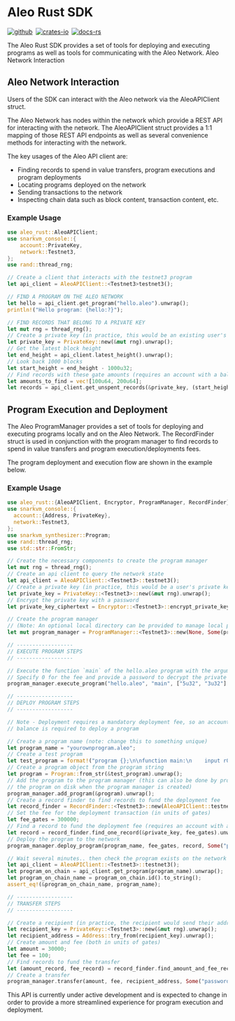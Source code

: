 # Aleo Rust SDK

[![github]](https://github.com/AleoHQ/aleo)&ensp;[![crates-io]](https://crates.io/crates/aleo-rust)&ensp;[![docs-rs]](https://docs.rs/aleo-rust/latest/aleo_rust/)

[github]: https://img.shields.io/badge/github-8da0cb?style=for-the-badge&labelColor=555555&logo=github
[crates-io]: https://img.shields.io/badge/crates.io-fc8d62?style=for-the-badge&labelColor=555555&logo=rust
[docs-rs]: https://img.shields.io/badge/docs.rs-66c2a5?style=for-the-badge&labelColor=555555&logo=docs.rs

The Aleo Rust SDK provides a set of tools for deploying and executing programs as well as tools for communicating with the Aleo Network.
Aleo Network Interaction

## Aleo Network Interaction
Users of the SDK can interact with the Aleo network via the AleoAPIClient struct. 

The Aleo Network has nodes within the network which provide a REST API for interacting with the network. The 
AleoAPIClient struct provides a 1:1 mapping of those REST API endpoints as well as several convenience methods for 
interacting with the network.

The key usages of the Aleo API client are:
* Finding records to spend in value transfers, program executions and program deployments
* Locating programs deployed on the network
* Sending transactions to the network
* Inspecting chain data such as block content, transaction content, etc.

### Example Usage
```rust
use aleo_rust::AleoAPIClient;
use snarkvm_console::{
    account::PrivateKey,
    network::Testnet3, 
};
use rand::thread_rng;

// Create a client that interacts with the testnet3 program
let api_client = AleoAPIClient::<Testnet3>testnet3();

// FIND A PROGRAM ON THE ALEO NETWORK
let hello = api_client.get_program("hello.aleo").unwrap();
println!("Hello program: {hello:?}");

// FIND RECORDS THAT BELONG TO A PRIVATE KEY
let mut rng = thread_rng();
// Create a private key (in practice, this would be an existing user's private key)
let private_key = PrivateKey::new(&mut rng).unwrap();
// Get the latest block height
let end_height = api_client.latest_height().unwrap();
// Look back 1000 blocks
let start_height = end_height - 1000u32;
// Find records with these gate amounts (requires an account with a balance)
let amounts_to_find = vec![100u64, 200u64];
let records = api_client.get_unspent_records(&private_key, (start_height..end_height), None, Some(&amounts_to_find)).unwrap();
```

## Program Execution and Deployment
The Aleo ProgramManager provides a set of tools for deploying and executing programs locally and on the Aleo Network. The 
RecordFinder struct is used in conjunction with the program manager to find records to spend in value transfers and 
program execution/deployments fees.

The program deployment and execution flow are shown in the example below.

### Example Usage
```rust
use aleo_rust::{AleoAPIClient, Encryptor, ProgramManager, RecordFinder};
use snarkvm_console::{
  account::{Address, PrivateKey},
  network::Testnet3,
};
use snarkvm_synthesizer::Program;
use rand::thread_rng;
use std::str::FromStr;

// Create the necessary components to create the program manager
let mut rng = thread_rng();
// Create an api client to query the network state
let api_client = AleoAPIClient::<Testnet3>::testnet3();
// Create a private key (in practice, this would be a user's private key)
let private_key = PrivateKey::<Testnet3>::new(&mut rng).unwrap();
// Encrypt the private key with a password
let private_key_ciphertext = Encryptor::<Testnet3>::encrypt_private_key_with_secret(&private_key, "password").unwrap();

// Create the program manager
// (Note: An optional local directory can be provided to manage local program data)
let mut program_manager = ProgramManager::<Testnet3>::new(None, Some(private_key_ciphertext), Some(api_client), None).unwrap();

// ------------------
// EXECUTE PROGRAM STEPS
// ------------------

// Execute the function `main` of the hello.aleo program with the arguments 5u32 and 3u32.
// Specify 0 for the fee and provide a password to decrypt the private key stored in the program manager
program_manager.execute_program("hello.aleo", "main", ["5u32", "3u32"].into_iter(), 0, None, Some("password")).unwrap();

// ------------------
// DEPLOY PROGRAM STEPS
// ------------------

// Note - Deployment requires a mandatory deployment fee, so an account with an existing
// balance is required to deploy a program

// Create a program name (note: change this to something unique)
let program_name = "yourownprogram.aleo";
// Create a test program
let test_program = format!("program {};\n\nfunction main:\n    input r0 as u32.public;\n    input r1 as u32.private;\n    add r0 r1 into r2;\n    output r2 as u32.private;\n", program_name);
// Create a program object from the program string
let program = Program::from_str(&test_program).unwrap();
// Add the program to the program manager (this can also be done by providing a path to
// the program on disk when the program manager is created)
program_manager.add_program(&program).unwrap();
// Create a record finder to find records to fund the deployment fee
let record_finder = RecordFinder::<Testnet3>::new(AleoAPIClient::testnet3());
// Set the fee for the deployment transaction (in units of gates)
let fee_gates = 300000;
// Find a record to fund the deployment fee (requires an account with a balance)
let record = record_finder.find_one_record(&private_key, fee_gates).unwrap();
// Deploy the program to the network
program_manager.deploy_program(program_name, fee_gates, record, Some("password")).unwrap();

// Wait several minutes.. then check the program exists on the network
let api_client = AleoAPIClient::<Testnet3>::testnet3();
let program_on_chain = api_client.get_program(program_name).unwrap();
let program_on_chain_name = program_on_chain.id().to_string();
assert_eq!(&program_on_chain_name, program_name);

// ------------------
// TRANSFER STEPS
// ------------------

// Create a recipient (in practice, the recipient would send their address to the sender)
let recipient_key = PrivateKey::<Testnet3>::new(&mut rng).unwrap();
let recipient_address = Address::try_from(recipient_key).unwrap();
// Create amount and fee (both in units of gates)
let amount = 30000;
let fee = 100;
// Find records to fund the transfer
let (amount_record, fee_record) = record_finder.find_amount_and_fee_records(amount, fee, &private_key).unwrap();
// Create a transfer
program_manager.transfer(amount, fee, recipient_address, Some("password"), amount_record, Some(fee_record)).unwrap();
```
This API is currently under active development and is expected to change in order to provide a more streamlined 
experience for program execution and deployment.
